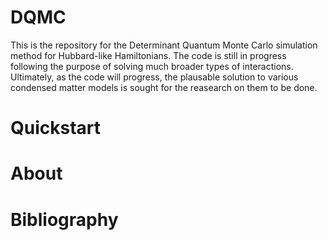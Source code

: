 # DQMC
This is the repository for the Determinant Quantum Monte Carlo simulation method for Hubbard-like Hamiltonians. The code is still in progress following the purpose of solving much broader types of interactions. Ultimately, as the code will progress, the plausable solution to various condensed matter models is sought for the reasearch on them to be done. 

# Quickstart


# About

# Bibliography
